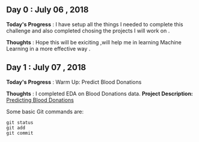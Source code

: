 ## Day 0 : July 06 , 2018
 
**Today's Progress** : I have setup all the things I needed to complete this challenge and also completed chosing the projects I will work on .
  
**Thoughts** : Hope this will be exiciting ,will help me in learning Machine Learning in a more effective way .

## Day 1 : July 07 , 2018
 
**Today's Progress** : Warm Up: Predict Blood Donations
  
**Thoughts** : I completed EDA on Blood Donations data. 
**Project Description:**   [Predicting Blood Donations](https://www.drivendata.org/competitions/2/warm-up-predict-blood-donations/)

Some basic Git commands are:
```
git status
git add
git commit
```


